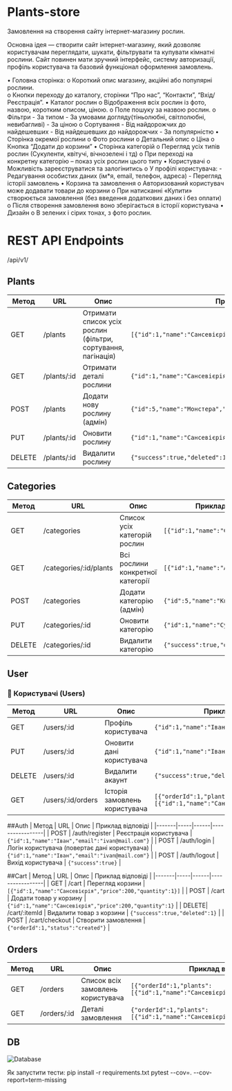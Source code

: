 # Plants-store
Замовлення на створення сайту інтернет-магазину рослин.

Основна ідея — створити сайт інтернет-магазину, який дозволяє користувачам переглядати, шукати, фільтрувати та купувати кімнатні рослини. Сайт повинен мати зручний інтерфейс, систему авторизації, профіль користувача та базовий функціонал оформлення замовлень.

•	Головна сторінка:
  o	Короткий опис магазину, акційні або популярні рослини.  
  o	Кнопки переходу до каталогу, сторінки “Про нас”, “Контакти”, “Вхід/Реєстрація”.
•	Каталог рослин 
  o	Відображення всіх рослин із фото, назвою, коротким описом, ціною.
  o	Поле пошуку за назвою рослин.
  o	Фільтри
    -	За типом
    -	За умовами догляду(тіньолюбні, світлолюбні, невибагливі)
    -	За ціною
  o	Сортування
    -	Від найдорожчих до найдешевших
    -	Від найдешевших до найдорожчих
    -	За популярністю
•	Сторінка окремої рослини
  o	Фото рослини
  o	Детальний опис
  o	Ціна
  o	Кнопка “Додати до корзини”
•	Сторінка категорій
  o	Перегляд усіх типів рослин (Сукуленти, квітучі, вічнозелені і тд)
  o	При переході на конкретну категорію – показ усіх рослин цього типу
•	Користувачі
  o	Можливість зареєструватися та залогінитись
  o	У профілі користувача:
    -	Редагування особистих даних (ім*я, email, телефон, адреса)
    -	Перегляд історії замовлень
•	Корзина та замовлення
  o	Авторизований користувач може додавати товари до корзини
  o	При натисканні «Купити» створюється замовлення (без введення додаткових даних і без оплати)
  o	Після створення замовлення воно зберігається в історії користувача
•	Дизайн
  o	В зелених і сірих тонах, з фото рослин.

# REST API Endpoints

/api/v1/

## Plants
| Метод | URL | Опис | Приклад відповіді |
|-------|-----|------|-----------------|
| GET   | /plants | Отримати список усіх рослин (фільтри, сортування, пагінація) | `[{"id":1,"name":"Сансевієрія","price":200}]` |
| GET   | /plants/:id | Отримати деталі рослини | `{"id":1,"name":"Сансевієрія","price":200,"category":"Вічнозелені"}` |
| POST  | /plants | Додати нову рослину (адмін) | `{"id":5,"name":"Монстера","price":500}` |
| PUT   | /plants/:id | Оновити рослину | `{"id":1,"name":"Сансевієрія","price":250}` |
| DELETE| /plants/:id | Видалити рослину | `{"success":true,"deleted":1}` |

## Categories
| Метод | URL | Опис | Приклад відповіді |
|-------|-----|------|-----------------|
| GET   | /categories | Список усіх категорій рослин | `[{"id":1,"name":"Сукуленти"}]` |
| GET   | /categories/:id/plants | Всі рослини конкретної категорії | `[{"id":1,"name":"Алоє","price":150}]` |
| POST  | /categories | Додати категорію (адмін) | `{"id":5,"name":"Квітучі"} ` |
| PUT   | /categories/:id | Оновити категорію | `{"id":1,"name":"Сукуленти"} ` |
| DELETE| /categories/:id | Видалити категорію | `{"success":true,"deleted":1}` |


## User
### 👤 Користувачі (Users)
| Метод | URL | Опис | Приклад відповіді |
|-------|-----|------|-----------------|
| GET   | /users/:id | Профіль користувача | `{"id":1,"name":"Іван","email":"ivan@mail.com"}` |
| PUT   | /users/:id | Оновити дані користувача | `{"id":1,"name":"Іван","email":"ivan@mail.com"}` |
| DELETE| /users/:id | Видалити акаунт | `{"success":true,"deleted":1}` |
| GET   | /users/:id/orders | Історія замовлень користувача | `[{"orderId":1,"plants":[{"id":1,"name":"Сансевієрія"}]}]` |

##Auth
| Метод | URL | Опис | Приклад відповіді |
|-------|-----|------|-----------------|
| POST  | /auth/register | Реєстрація користувача | `{"id":1,"name":"Іван","email":"ivan@mail.com"}` |
| POST  | /auth/login | Логін користувача (повертає дані користувача) | `{"id":1,"name":"Іван","email":"ivan@mail.com"}` |
| POST  | /auth/logout | Вихід користувача | `{"success":true}` |

##Cart
| Метод | URL | Опис | Приклад відповіді |
|-------|-----|------|-----------------|
| GET   | /cart | Перегляд корзини | `[{"id":1,"name":"Сансевієрія","price":200,"quantity":1}]` |
| POST  | /cart | Додати товар у корзину | `{"id":1,"name":"Сансевієрія","price":200,"quantity":1}` |
| DELETE| /cart/:itemId | Видалити товар з корзини | `{"success":true,"deleted":1}` |
| POST  | /cart/checkout | Створити замовлення | `{"orderId":1,"status":"created"}` |

## Orders
| Метод | URL | Опис | Приклад відповіді |
|-------|-----|------|-----------------|
| GET   | /orders | Список всіх замовлень користувача | `[{"orderId":1,"plants":[{"id":1,"name":"Сансевієрія"}]}]` |
| GET   | /orders/:id | Деталі замовлення | `{"orderId":1,"plants":[{"id":1,"name":"Сансевієрія"}],"status":"created"}` |

## DB 

![Database]()

Як запустити тести:
pip install -r requirements.txt
pytest --cov=. --cov-report=term-missing

